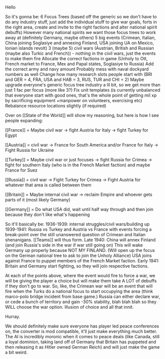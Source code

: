 Hello

So it's gonna be:
6 Focus Trees (based off the generic so we don't have to do any industry stuff, just add the individual stuff to give war goals, forts in the right area, create and invite to the right factions and alter national spirit debuffs)
However many national spirits we want those focus trees to work away at (definitely Germany, maybe others)
5 big events (Crimean, Italian, China joining Soglasiye and annexing Finland, USA joining UA on Mexico, Ionian islands revolt)
3 (maybe 5) civil wars (Austrian, British and Russian (maybe also Turkic and French)) - nothing in the civil wars, just the events to make them fire
Allocate the correct factions in game (Unholy to Ott, French market to France, Mex and Papal states, Soglasiye to Russia)
Add the correct army and navy amount
Probably mess with naval dockyard numbers as well
Change how many research slots people start with (BRI and GER = 4, FRA, USA and HAB = 3, RUS, TUR and CHI = 2)
Maybe upgrade everyone's generic focus tree industry a lil bit, so we get more than just 1 fac per focus (more like 3?)
Fix unit templates (is currently unbalanced that everyone start with good ones, that's the whole point of getting mil xp by sacrificing equipment +manpower on volunteers, exercising etc)
Rebalance resource locations slightly (if required)



Over on [[State of the World]] will show my reasoning, but here is how I see people expanding:


[[France]] = Maybe civil war -> fight Austria for Italy -> fight Turkey for Egypt

[[Austria]] = civil war -> France for South America and/or France for Italy -> Fight Russia for Ukraine

[[Turkey]] = Maybe civil war or just focuses -> fight Russia for Crimea -> fight for southern Italy (who is in the French Market faction) and maybe France for Suez

[[Russia]] = civil war -> Fight Turkey for Crimea -> Fight Austria for whatever that area is called between them

[[Britain]] = Maybe internal civil war -> reclaim Empire and whoever gets parts of it (most likely Germany)

[[Germany]] = Do what USA did, wait until half way through and then join because they don't like what's happening



So it'll basically be: 
1936-1939: internal struggles/civil wars/building up
1939-1941: Russia vs Turkey and Austria vs France with events forcing a break-point over the still unanswered question of Crimean and Italian shenanigans. [[Teams]] will thus form.
Late 1940: China will annex Finland (and join Russia's side in the war if war still going on) This will wake Germany up properly because NOT MY FINLAND. (Will open up the focus on the German national tree to ask to join the Unholy Alliance)
USA joins against France to puppet members of the French Market faction.
Early 1941: Britain and Germany start fighting, so they will join respective factions.


At each of the points above, where the event would fire to force a war, we will be giving the player a choice but will make them take A LOT of debuffs if they don't go to war. So, like, the Crimean war will be an event that will fire when the Turks do a national focus to start occupying the area (think marco-polo bridge incident from base game.) Russia can either declare war, or cede a bunch of territory and gain -30% stability, blah blah blah so they WILL choose the war option. Illusion of choice and all that innit.

Hurray.




We should definitely make sure everyone has player led peace conferences on, the converter is mod compatible, it'll just make everything much better. The AI is incredibly moronic when it comes to peace deals (like Canada, still a loyal dominion, taking land off of Germany that Britain has puppeted and then releasing it as Hitler owned German Reich) and will just make the game a bit weird.